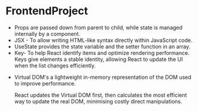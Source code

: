 # FrontendProject


<ul>
  <li>
    Props are passed down from parent to child, while state is managed internally by a component.
  </li>
  <li>
    JSX -
To allow writing HTML-like syntax directly within JavaScript code.
  </li>
  <li>
    UseState provides the state variable and the setter function in an array.
  </li>
  <li>
    Key-
To help React identify items and optimize rendering performance.
Keys give elements a stable identity, allowing React to update the UI when the list changes efficiently.
  </li>
<li>
  
 Virtual DOM's a lightweight in-memory representation of the DOM used to improve performance.

React updates the Virtual DOM first, then calculates the most efficient way to update the real DOM, minimising costly direct manipulations.
</li>

  
</ul>
